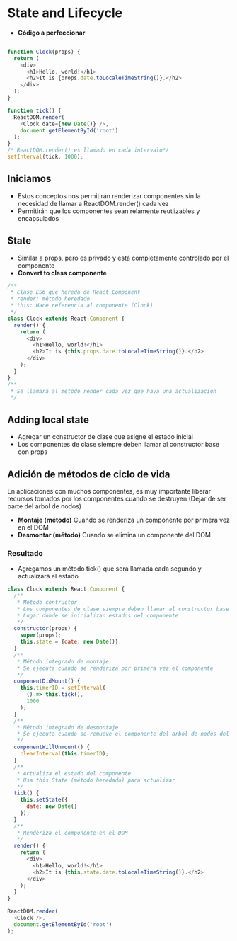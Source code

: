 # State and Lifecycle
- **Código a perfeccionar**
```javascript

function Clock(props) {
  return (
    <div>
      <h1>Hello, world!</h1>
      <h2>It is {props.date.toLocaleTimeString()}.</h2>
    </div>
  );
}

function tick() {
  ReactDOM.render(
    <Clock date={new Date()} />,
    document.getElementById('root')
  );
}
/* ReactDOM.render() es llamado en cada intervalo*/
setInterval(tick, 1000);
```
## Iniciamos
- Estos conceptos nos permitirán renderizar componentes sin la necesidad de
llamar a ReactDOM.render() cada vez
- Permitirán que los componentes sean relamente reutlizables y encapsulados

## State
- Similar a props, pero es privado y está completamente controlado por el
  componente
- **Convert to class componente**
```javascript
/**
 * Clase ES6 que hereda de React.Component
 * render: método heredado
 * this: Hace referencia al componente (Clock)
 */
class Clock extends React.Component {
  render() {
    return (
      <div>
        <h1>Hello, world!</h1>
        <h2>It is {this.props.date.toLocaleTimeString()}.</h2>
      </div>
    );
  }
}
/**
 * Se llamará al método render cada vez que haya una actualización
 */
```
## Adding local state
- Agregar un constructor de clase que asigne el estado inicial
- Los componentes de clase siempre deben llamar al constructor base con props

## Adición de métodos de ciclo de vida
En aplicaciones con muchos componentes, es muy importante liberar recursos
tomados por los componentes cuando se destruyen (Dejar de ser parte del arbol de nodos)
- **Montaje (método)**
Cuando se renderiza un componente por primera vez en el DOM
- **Desmontar (método)**
Cuando se elimina un componente del DOM

### Resultado
- Agregamos un método tick() que será llamada cada segundo y actualizará el estado
```javascript
class Clock extends React.Component {
  /**
   * Método contructor
   * Los componentes de clase siempre deben llamar al constructor base con props
   * Lugar donde se inicializan estados del componente
   */
  constructor(props) {
    super(props);
    this.state = {date: new Date()};
  }
  /**
   * Método integrado de montaje
   * Se ejecuta cuando se renderiza por primera vez el componente
   */
  componentDidMount() {
    this.timerID = setInterval(
      () => this.tick(),
      1000
    );
  }
  /**
   * Método integrado de desmontaje
   * Se ejecuta cuando se remueve el componente del arbol de nodos del DOM
   */
  componentWillUnmount() {
    clearInterval(this.timerID);
  }
  /**
   * Actualiza el estado del componente
   * Usa this.State (método heredado) para actualizar
   */
  tick() {
    this.setState({
      date: new Date()
    });
  }
  /**
   * Renderiza el componente en el DOM
   */
  render() {
    return (
      <div>
        <h1>Hello, world!</h1>
        <h2>It is {this.state.date.toLocaleTimeString()}.</h2>
      </div>
    );
  }
}

ReactDOM.render(
  <Clock />,
  document.getElementById('root')
);
```

